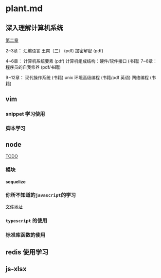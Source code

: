 plant.md
========

深入理解计算机系统
------------------

[第二章](./csapp/2/README.md)

2~3章：
汇编语言 王爽（三） (pdf)
加密解密 (pdf)

4~6章：
计算机系统要素 (pdf)
计算机组成结构：硬件/软件接口 (书籍)
7~8章：
程序员的自我修养 (pdf/书籍)

9~12章：
现代操作系统 (书籍)
unix 环境高级编程 (书籍/pdf 英语)
网络编程 (书籍)


vim
---

### snippet 学习使用

### 脚本学习

node
----

[TODO](./TODO.md)

### 模块

#### sequelize


### 你所不知道的`javascript`的学习

[文件地址](./javascript/README.md)

### `typescript` 的使用

### 标准库函数的使用

redis 使用学习
------------------

js-xlsx
--------


